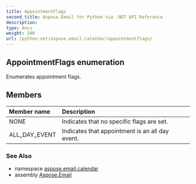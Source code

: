 ```yaml
---
title: AppointmentFlags
second_title: Aspose.Email for Python via .NET API Reference
description: 
type: docs
weight: 340
url: /python-net/aspose.email.calendar/appointmentflags/
---
```


## AppointmentFlags enumeration

Enumerates appointment flags.

## Members
| Member name | Description |
| :- | :- |
|NONE|Indicates that no specific flags are set.|
|ALL_DAY_EVENT|Indicates that appointment is an all day event.|

### See Also

* namespace [aspose.email.calendar](/email/python-net/aspose.email.calendar/)
* assembly [Aspose.Email](/email/python-net/)

